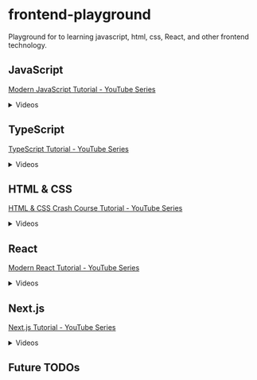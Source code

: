 # frontend-playground
Playground for to learning javascript, html, css, React, and other frontend technology.

## JavaScript 
[Modern JavaScript Tutorial - YouTube Series](https://www.youtube.com/playlist?list=PL4cUxeGkcC9haFPT7J25Q9GRB_ZkFrQAc)

<details>
<summary>Videos</summary>

<input type="checkbox" checked /> 1 - Intro & Setup
<input type="checkbox" checked /> 2 - Syntax Basics & Types
<input type="checkbox" checked /> 3 - Control Flow
<input type="checkbox" checked/> 4 - Functions
<input type="checkbox" checked/> 5 - Objects
<input type="checkbox" checked/> 6 - The Document Object Model

</details>


## TypeScript
[TypeScript Tutorial - YouTube Series](https://www.youtube.com/playlist?list=PL4cUxeGkcC9gUgr39Q_yD6v-bSyMwKPUI)

<details>
<summary>Videos</summary>

<input type="checkbox" /> 1 - Intro & Setup
<input type="checkbox" /> 2 - Compiling TypeScript
<input type="checkbox" /> 3 - Type Basics
<input type="checkbox" /> 4 - Objects & Arrays
<input type="checkbox" /> 5 - Explicit Types
<input type="checkbox" /> 6 - Dynamic (any) Types
<input type="checkbox" /> 7 - Better Workflow & tsconfig
<input type="checkbox" /> 8 - Function Basics
<input type="checkbox" /> 9 - Type Aliases
<input type="checkbox" /> 10 - Function Signatures
<input type="checkbox" /> 11 - The DOM & Type Casting
<input type="checkbox" /> 12 - Classes
<input type="checkbox" /> 13 - Public, Private & Readonly
<input type="checkbox" /> 14 - Modules
<input type="checkbox" /> 15 - Interfaces
<input type="checkbox" /> 16 - Interfaces with Classes
<input type="checkbox" /> 17 - Rendering an HTML Template
<input type="checkbox" /> 18 - Generics
<input type="checkbox" /> 19 - Enums
<input type="checkbox" /> 20 - Tuples
<input type="checkbox" /> 21 - Wrap Up

</details>

## HTML & CSS 
[HTML & CSS Crash Course Tutorial - YouTube Series](https://www.youtube.com/playlist?list=PL4cUxeGkcC9ivBf_eKCPIAYXWzLlPAm6G)

<details>
<summary>Videos</summary>

<input type="checkbox" /> 1 - Introduction
<input type="checkbox" /> 2 - HTML Basics
<input type="checkbox" /> 3 - HTML Forms
<input type="checkbox" /> 4 - CSS Basics
<input type="checkbox" /> 5 - CSS Classes & Selectors
<input type="checkbox" /> 6 - HTML 5 Semantics
<input type="checkbox" /> 7 - Chrome Dev Tools
<input type="checkbox" /> 8 - CSS Layout & Position
<input type="checkbox" /> 9 - Pseudo Classes & Elements
<input type="checkbox" /> 10 - Intro to Media Queries
<input type="checkbox" /> 11 - Next Steps

</details>


## React 
[Modern React Tutorial - YouTube Series](https://www.youtube.com/playlist?list=PL4cUxeGkcC9gZD-Tvwfod2gaISzfRiP9d)

<details>
<summary>Videos</summary>

<input type="checkbox" /> 1 - Introduction
<input type="checkbox" /> 2 - Creating a React Application
<input type="checkbox" /> 3 - Components & Templates
<input type="checkbox" /> 4 - Dynamic Values in Templates
<input type="checkbox" /> 5 - Multiple Components
<input type="checkbox" /> 6 - Adding Styles
<input type="checkbox" /> 7 - Click Events
<input type="checkbox" /> 8 - Using State (useState hook)
<input type="checkbox" /> 9 - Intro to React Dev Tools
<input type="checkbox" /> 10 - Outputting Lists
<input type="checkbox" /> 11 - Props
<input type="checkbox" /> 12 - Reusing Components
<input type="checkbox" /> 13 - Functions as Props
<input type="checkbox" /> 14 - useEffect Hook (the basics)
<input type="checkbox" /> 15 - useEffect Dependencies
<input type="checkbox" /> 16 - Using JSON Server
<input type="checkbox" /> 17 - Fetching Data with useEffect
<input type="checkbox" /> 18 - Conditional Loading Message
<input type="checkbox" /> 19 - Handling Fetch Errors
<input type="checkbox" /> 20 - Making a Custom Hook
<input type="checkbox" /> 21 - The React Router
<input type="checkbox" /> 22 - Exact Match Routes
<input type="checkbox" /> 23 - Router Links
<input type="checkbox" /> 24 - useEffect Cleanup
<input type="checkbox" /> 25 - Route Parameters
<input type="checkbox" /> 26 - Reusing Custom Hooks
<input type="checkbox" /> 27 - Controlled Inputs (forms)
<input type="checkbox" /> 28 - Submit Events
<input type="checkbox" /> 29 - Making a POST Request
<input type="checkbox" /> 30 - Programmatic Redirects
<input type="checkbox" /> 31 - Deleting Blogs
<input type="checkbox" /> 32 - 404 Pages & Next Steps

</details>

## Next.js
[Next.js Tutorial - YouTube Series](https://www.youtube.com/playlist?list=PL4cUxeGkcC9jZIVqmy_QhfQdi6mzQvJnT)

<details>
<summary>Videos</summary>

<input type="checkbox" /> 1 - Introduction & New Features
<input type="checkbox" /> 2 - SSR & Server Components (theory)
<input type="checkbox" /> 3 - Pages & Routes
<input type="checkbox" /> 4 - Layouts & Links
<input type="checkbox" /> 5 - Styles, Fonts & Images
<input type="checkbox" /> 6 - Fetching & Revalidating Data
<input type="checkbox" /> 7 - Dynamic Segments (Params)
<input type="checkbox" /> 8 - Static Rendering
<input type="checkbox" /> 9 - Custom 404 Page
<input type="checkbox" /> 10 - Loading UI & Suspense
<input type="checkbox" /> 11 - Client Form Component
<input type="checkbox" /> 12 - Building the App

</details>

## Future TODOs